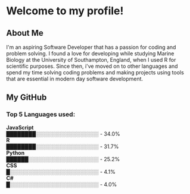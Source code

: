 # Welcome to my profile!
## About Me
I'm an aspiring Software Developer that has a passion for coding and problem solving. I found a love for developing while studying Marine Biology at the University 
of Southampton, England, when I used R for scientific purposes. Since then, i've moved on to other languages and spend my time solving coding problems and making projects using tools
that are essential in modern day software development.<br>
## My GitHub
<!--START_SECTION:languages-->
### Top 5 Languages used:<br>
**JavaScript**<br>
████████░░░░░░░░░░░░░░░░░ - 34.0%<br>
**R**<br>
████████░░░░░░░░░░░░░░░░░ - 31.7%<br>
**Python**<br>
██████░░░░░░░░░░░░░░░░░░░ - 25.2%<br>
**CSS**<br>
█░░░░░░░░░░░░░░░░░░░░░░░░ - 4.1%<br>
**C#**<br>
█░░░░░░░░░░░░░░░░░░░░░░░░ - 4.0%<br>

<!--END_SECTION:languages-->


<!--

Here are some ideas to get you started:

- 🔭 I’m currently working on ...
- 🌱 I’m currently learning ...
- 👯 I’m looking to collaborate on ...
- 🤔 I’m looking for help with ...
- 💬 Ask me about ...
- 📫 How to reach me: ...
- 😄 Pronouns: ...
- ⚡ Fun fact: ...
-->
